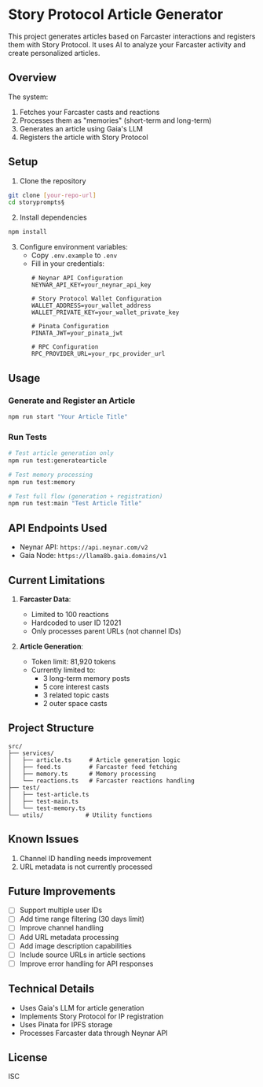 # Story Protocol Article Generator

This project generates articles based on Farcaster interactions and registers them with Story Protocol. It uses AI to analyze your Farcaster activity and create personalized articles.

## Overview

The system:
1. Fetches your Farcaster casts and reactions
2. Processes them as "memories" (short-term and long-term)
3. Generates an article using Gaia's LLM
4. Registers the article with Story Protocol

## Setup

1. Clone the repository
```bash
git clone [your-repo-url]
cd storyprompts§
```

2. Install dependencies
```bash
npm install
```

3. Configure environment variables:
   - Copy `.env.example` to `.env`
   - Fill in your credentials:
     ```env
     # Neynar API Configuration
     NEYNAR_API_KEY=your_neynar_api_key
     
     # Story Protocol Wallet Configuration
     WALLET_ADDRESS=your_wallet_address
     WALLET_PRIVATE_KEY=your_wallet_private_key
     
     # Pinata Configuration
     PINATA_JWT=your_pinata_jwt
     
     # RPC Configuration
     RPC_PROVIDER_URL=your_rpc_provider_url
     ```

## Usage

### Generate and Register an Article
```bash
npm run start "Your Article Title"
```

### Run Tests
```bash
# Test article generation only
npm run test:generatearticle

# Test memory processing
npm run test:memory

# Test full flow (generation + registration)
npm run test:main "Test Article Title"
```

## API Endpoints Used

- Neynar API: `https://api.neynar.com/v2`
- Gaia Node: `https://llama8b.gaia.domains/v1`

## Current Limitations

1. **Farcaster Data**:
   - Limited to 100 reactions
   - Hardcoded to user ID 12021
   - Only processes parent URLs (not channel IDs)

2. **Article Generation**:
   - Token limit: 81,920 tokens
   - Currently limited to:
     - 3 long-term memory posts
     - 5 core interest casts
     - 3 related topic casts
     - 2 outer space casts

## Project Structure

```
src/
├── services/
│   ├── article.ts     # Article generation logic
│   ├── feed.ts        # Farcaster feed fetching
│   ├── memory.ts      # Memory processing
│   └── reactions.ts   # Farcaster reactions handling
├── test/
│   ├── test-article.ts
│   ├── test-main.ts
│   └── test-memory.ts
└── utils/            # Utility functions
```

## Known Issues

1. Channel ID handling needs improvement
2. URL metadata is not currently processed

## Future Improvements

- [ ] Support multiple user IDs
- [ ] Add time range filtering (30 days limit)
- [ ] Improve channel handling
- [ ] Add URL metadata processing
- [ ] Add image description capabilities
- [ ] Include source URLs in article sections
- [ ] Improve error handling for API responses

## Technical Details

- Uses Gaia's LLM for article generation
- Implements Story Protocol for IP registration
- Uses Pinata for IPFS storage
- Processes Farcaster data through Neynar API

## License

ISC




